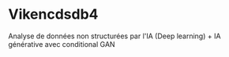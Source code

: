 # Vikencdsdb4
Analyse de données non structurées par l'IA (Deep learning) + IA générative avec conditional GAN
